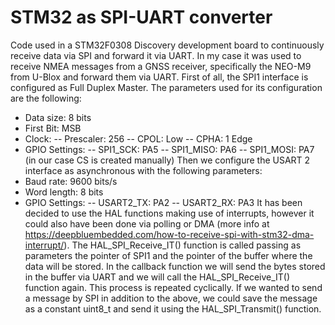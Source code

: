 # STM32 as SPI-UART converter
Code used in a STM32F0308 Discovery development board to continuously receive data via SPI and forward it via UART. In my case it was used to receive NMEA messages from a GNSS receiver, specifically the NEO-M9 from U-Blox and forward them via UART.
First of all, the SPI1 interface is configured as Full Duplex Master. The parameters used for its configuration are the following:
  - Data size: 8 bits
  - First Bit: MSB
  - Clock:
        -- Prescaler: 256
        -- CPOL: Low
        -- CPHA: 1 Edge
  - GPIO Settings:
        -- SPI1_SCK: PA5
        -- SPI1_MISO: PA6
        -- SPI1_MOSI: PA7
        (in our case CS is created manually)
Then we configure the USART 2 interface as asynchronous with the following parameters:
  - Baud rate: 9600 bits/s
  - Word length: 8 bits
  - GPIO Settings:
        -- USART2_TX: PA2
        -- USART2_RX: PA3
It has been decided to use the HAL functions making use of interrupts, however it could also have been done via polling or DMA (more info at https://deepbluembedded.com/how-to-receive-spi-with-stm32-dma-interrupt/). The HAL_SPI_Receive_IT() function is called passing as parameters the pointer of SPI1 and the pointer of the buffer where the data will be stored. In the callback function we will send the bytes stored in the buffer via UART and we will call the HAL_SPI_Receive_IT() function again. This process is repeated cyclically.
If we wanted to send a message by SPI in addition to the above, we could save the message as a constant uint8_t and send it using the HAL_SPI_Transmit() function.
